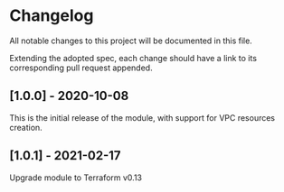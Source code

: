 # Changelog

All notable changes to this project will be documented in this file.

Extending the adopted spec, each change should have a link to its
corresponding pull request appended.

## [1.0.0] - 2020-10-08

This is the initial release of the module, with support for VPC resources creation.

## [1.0.1] - 2021-02-17

Upgrade module to Terraform v0.13